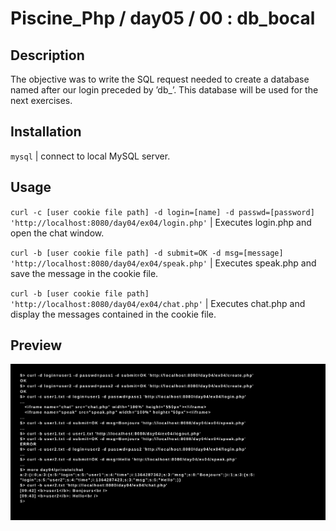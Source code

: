 # Piscine_Php / day05 / 00 : db_bocal

## Description
The objective was to write the SQL request needed to create a database named after our login preceded by ’db_’. This database will be used for the next exercises.

## Installation
`mysql` | connect to local MySQL server.

## Usage
`curl -c [user cookie file path] -d login=[name] -d passwd=[password] 'http://localhost:8080/day04/ex04/login.php'` | Executes login.php and open the chat window.

`curl -b [user cookie file path] -d submit=OK -d msg=[message] 'http://localhost:8080/day04/ex04/speak.php'` | Executes speak.php and save the message in the cookie file.

`curl -b [user cookie file path] 'http://localhost:8080/day04/ex04/chat.php'` | Executes chat.php and display the messages contained in the cookie file.

## Preview
<img src="../../resources/images/chat.png" width="1200">
